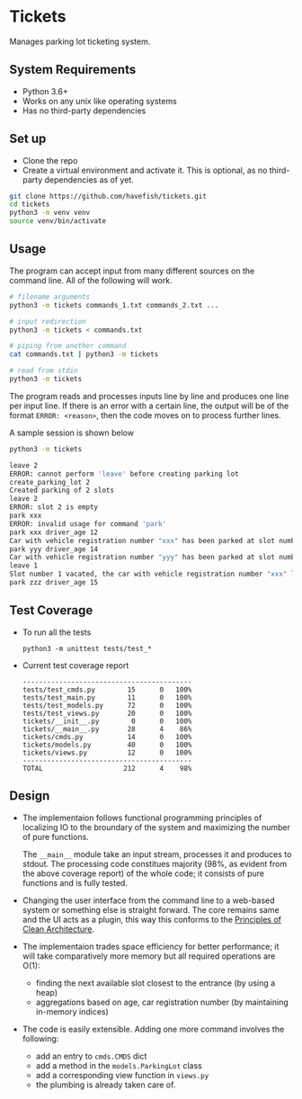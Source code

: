 # Tickets
Manages parking lot ticketing system.

## System Requirements
* Python 3.6+
* Works on any unix like operating systems
* Has no third-party dependencies

## Set up
* Clone the repo
* Create a virtual environment and activate it. This is optional, as no third-party dependencies as of yet.

```bash
git clone https://github.com/havefish/tickets.git
cd tickets
python3 -m venv venv
source venv/bin/activate
```

## Usage
The program can accept input from many different sources on the command line. All of the following will work.

```bash
# filename arguments
python3 -m tickets commands_1.txt commands_2.txt ...

# input redirection
python3 -m tickets < commands.txt

# piping from another command
cat commands.txt | python3 -m tickets

# read from stdin
python3 -m tickets
```

The program reads and processes inputs line by line and produces one line per input line. 
If there is an error with a certain line, the output will be of the format `ERROR: <reason>`, then the code moves on to process further lines.

A sample session is shown below

```bash
python3 -m tickets

leave 2
ERROR: cannot perform 'leave' before creating parking lot
create_parking_lot 2
Created parking of 2 slots
leave 2
ERROR: slot 2 is empty
park xxx 
ERROR: invalid usage for command 'park'
park xxx driver_age 12
Car with vehicle registration number "xxx" has been parked at slot number 1
park yyy driver_age 14
Car with vehicle registration number "yyy" has been parked at slot number 2
leave 1
Slot number 1 vacated, the car with vehicle registration number "xxx" left the space, the driver of the car was of age 12
park zzz driver_age 15
```

## Test Coverage

* To run all the tests
    
    ```
    python3 -m unittest tests/test_*
    ```

* Current test coverage report

    ```Name                   Stmts   Miss  Cover
    ------------------------------------------
    tests/test_cmds.py        15      0   100%
    tests/test_main.py        11      0   100%
    tests/test_models.py      72      0   100%
    tests/test_views.py       20      0   100%
    tickets/__init__.py        0      0   100%
    tickets/__main__.py       28      4    86%
    tickets/cmds.py           14      0   100%
    tickets/models.py         40      0   100%
    tickets/views.py          12      0   100%
    ------------------------------------------
    TOTAL                    212      4    98%
    ```

## Design
* The implementaion follows functional programming principles of localizing IO to the broundary of the system and maximizing the number of pure functions.

    The `__main__` module take an input stream, processes it and produces to stdout. The processing code constitues majority (98%, as evident from the above coverage report) of the whole code; it consists of pure functions and is fully tested.
    
* Changing the user interface from the command line to a web-based system or something else is straight forward. The core remains same and the UI acts as a plugin, this way this conforms to the [Principles of Clean Architecture](https://blog.cleancoder.com/uncle-bob/2012/08/13/the-clean-architecture.html).

* The implementaion trades space efficiency for better performance; it will take comparatively more memory but all required operations are O(1):
    
    * finding the next available slot closest to the entrance (by using a heap)
    * aggregations based on age, car registration number (by maintaining in-memory indices)

* The code is easily extensible. Adding one more command involves the following:
    * add an entry to `cmds.CMDS` dict
    * add a method in the `models.ParkingLot` class
    * add a corresponding view function in `views.py`
    * the plumbing is already taken care of.
    
 
